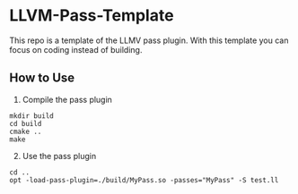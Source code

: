 # LLVM-Pass-Template
This repo is a template of the LLMV pass plugin. With this template you can focus on coding instead of building.

## How to Use
1. Compile the pass plugin
```
mkdir build
cd build
cmake ..
make
```

2. Use the pass plugin
```
cd ..
opt -load-pass-plugin=./build/MyPass.so -passes="MyPass" -S test.ll
```
